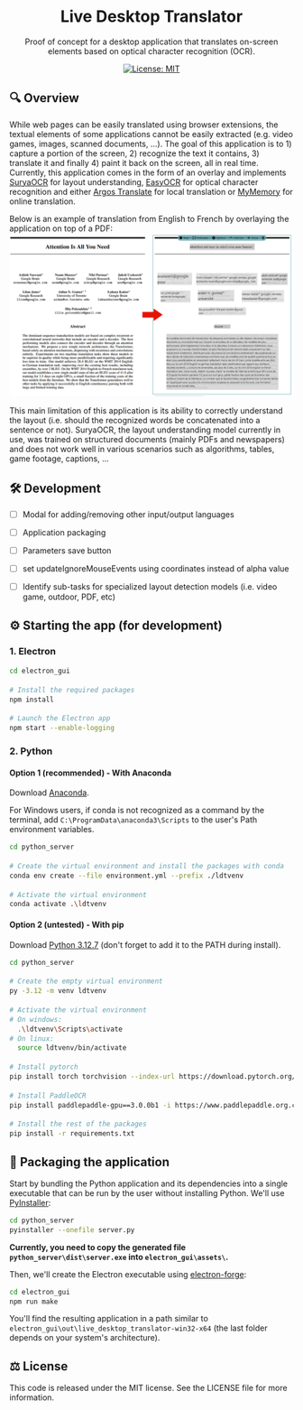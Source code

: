 <h1 align="center">
  Live Desktop Translator
</h1>


<p align="center">
  Proof of concept for a desktop application that translates on-screen elements based on optical character recognition (OCR).
</p>

<div align="center">

[![License: MIT](https://img.shields.io/badge/License-MIT-yellow.svg)](https://opensource.org/licenses/MIT)
</div>


## 🔍 Overview

While web pages can be easily translated using browser extensions, the textual elements of some applications cannot be easily extracted (e.g. video games, images, scanned documents, ...).
The goal of this application is to 1) capture a portion of the screen, 2) recognize the text it contains, 3) translate it and finally 4) paint it back on the screen, all in real time.
Currently, this application comes in the form of an overlay and implements [SuryaOCR](https://github.com/VikParuchuri/surya) for layout understanding, [EasyOCR](https://github.com/JaidedAI/EasyOCR) for optical character recognition and either [Argos Translate](https://github.com/argosopentech/argos-translate) for local translation or [MyMemory](https://mymemory.translated.net/doc/spec.php) for online translation. 

Below is an example of translation from English to French by overlaying the application on top of a PDF:
![Screenshot](readme_images/pdf_translation_example.png)

This main limitation of this application is its ability to correctly understand the layout (i.e. should the recognized words be concatenated into a sentence or not).
SuryaOCR, the layout understanding model currently in use, was trained on structured documents (mainly PDFs and newspapers) and does not work well in various scenarios such as algorithms, tables, game footage, captions, ... 

## 🛠️ Development

- [ ] Modal for adding/removing other input/output languages
- [ ] Application packaging
- [ ] Parameters save button
- [ ] set updateIgnoreMouseEvents using coordinates instead of alpha value
- [ ] Identify sub-tasks for specialized layout detection models (i.e. video game, outdoor, PDF, etc)


## ⚙️ Starting the app (for development)

### 1. Electron

```bash
cd electron_gui

# Install the required packages
npm install

# Launch the Electron app
npm start --enable-logging
```


### 2. Python

#### Option 1 (recommended) - With Anaconda

Download [Anaconda](https://www.anaconda.com/download/success).

For Windows users, if conda is not recognized as a command by the terminal, add `C:\ProgramData\anaconda3\Scripts` to the user's Path environment variables.

```bash
cd python_server

# Create the virtual environment and install the packages with conda
conda env create --file environment.yml --prefix ./ldtvenv

# Activate the virtual environment
conda activate .\ldtvenv
```

#### Option 2 (untested) - With pip

Download [Python 3.12.7](https://www.python.org/downloads/release/python-3127/) (don't forget to add it to the PATH during install).

```bash
cd python_server

# Create the empty virtual environment
py -3.12 -m venv ldtvenv

# Activate the virtual environment
# On windows:
  .\ldtvenv\Scripts\activate
# On linux:
  source ldtvenv/bin/activate

# Install pytorch
pip install torch torchvision --index-url https://download.pytorch.org/whl/cu118

# Install PaddleOCR
pip install paddlepaddle-gpu==3.0.0b1 -i https://www.paddlepaddle.org.cn/packages/stable/cu118/

# Install the rest of the packages
pip install -r requirements.txt
```


## 💾 Packaging the application

Start by bundling the Python application and its dependencies into a single executable that can be run by the user without installing Python.
We'll use [PyInstaller](https://pyinstaller.org/en/stable/):
```bash
cd python_server
pyinstaller --onefile server.py
```

**Currently, you need to copy the generated file `python_server\dist\server.exe` into `electron_gui\assets\`.**

Then, we'll create the Electron executable using [electron-forge](https://www.electronforge.io/):
```bash
cd electron_gui
npm run make
```

You'll find the resulting application in a path similar to `electron_gui\out\live_desktop_translator-win32-x64` (the last folder depends on your system's architecture).

## ⚖️ License

This code is released under the MIT license. See the LICENSE file for more information.
